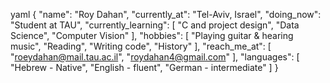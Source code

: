 yaml
{
  "name": "Roy Dahan",
  "currently_at": "Tel-Aviv, Israel",
  "doing_now": "Student at TAU",
  "currently_learning": [
    "C and project design",
    "Data Science",
    "Computer Vision"
  ],
  "hobbies": [
    "Playing guitar & hearing music",
    "Reading",
    "Writing code",
    "History"
  ],
  "reach_me_at": [
    "roeydahan@mail.tau.ac.il",
    "roydahan4@gmail.com"
  ],
  "languages": [
    "Hebrew - Native",
    "English - fluent",
    "German - intermediate"
  ]
}
